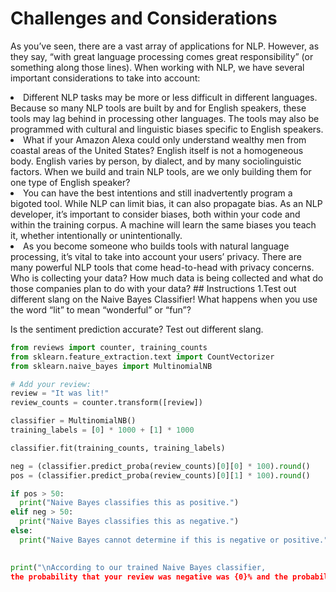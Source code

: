 # Challenges and Considerations
As you’ve seen, there are a vast array of applications for NLP. However, as they say, “with great language processing comes great responsibility” (or something along those lines). When working with NLP, we have several important considerations to take into account:

<li>Different NLP tasks may be more or less difficult in different languages. Because so many NLP tools are built by and for English speakers, these tools may lag behind in processing other languages. The tools may also be programmed with cultural and linguistic biases specific to English speakers.
</li><li>What if your Amazon Alexa could only understand wealthy men from coastal areas of the United States? English itself is not a homogeneous body. English varies by person, by dialect, and by many sociolinguistic factors. When we build and train NLP tools, are we only building them for one type of English speaker?
</li><li> You can have the best intentions and still inadvertently program a bigoted tool. While NLP can limit bias, it can also propagate bias. As an NLP developer, it’s important to consider biases, both within your code and within the training corpus. A machine will learn the same biases you teach it, whether intentionally or unintentionally.
</li><li>As you become someone who builds tools with natural language processing, it’s vital to take into account your users’ privacy. There are many powerful NLP tools that come head-to-head with privacy concerns. Who is collecting your data? How much data is being collected and what do those companies plan to do with your data?
## Instructions
1.Test out different slang on the Naive Bayes Classifier! What happens when you use the word “lit” to mean “wonderful” or “fun”?

Is the sentiment prediction accurate? Test out different slang.


```python
from reviews import counter, training_counts
from sklearn.feature_extraction.text import CountVectorizer
from sklearn.naive_bayes import MultinomialNB

# Add your review:
review = "It was lit!"
review_counts = counter.transform([review])

classifier = MultinomialNB()
training_labels = [0] * 1000 + [1] * 1000

classifier.fit(training_counts, training_labels)

neg = (classifier.predict_proba(review_counts)[0][0] * 100).round()
pos = (classifier.predict_proba(review_counts)[0][1] * 100).round()

if pos > 50:
  print("Naive Bayes classifies this as positive.")
elif neg > 50:
  print("Naive Bayes classifies this as negative.")
else:
  print("Naive Bayes cannot determine if this is negative or positive.")
  

print("\nAccording to our trained Naive Bayes classifier, 
the probability that your review was negative was {0}% and the probability it was positive was {1}%.".format(neg, pos))
